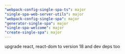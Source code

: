 ```yaml
---
"webpack-config-single-spa-ts": major
"single-spa-web-server-utils": major
"webpack-config-single-spa": major
"generator-single-spa": major
"single-spa-welcome": major
"create-single-spa": major
---
```


upgrade react, react-dom to version 18 and dev deps too
